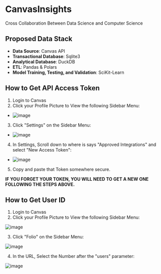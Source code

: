 # CanvasInsights
Cross Collaboration Between Data Science and Computer Science

## **Proposed Data Stack**
- **Data Source**: Canvas API
- **Transactional Database**: Sqlite3
- **Analytical Database**: DuckDB
- **ETL**: Pandas & Polars
- **Model Training, Testing, and Validation**: SciKit-Learn

## How to Get API Access Token
1. Login to Canvas
2. Click your Profile Picture to View the following Sidebar Menu:
 
- ![image](https://github.com/uvucs/canvas-insights/assets/86315514/cc4a64e0-48ca-4f97-a118-d032967c5c77)

3. Click "Settings" on the Sidebar Menu:

- ![image](https://github.com/uvucs/canvas-insights/assets/86315514/3b3d7051-90ff-455f-b074-ac3393f62666)

4. In Settings, Scroll down to where is says "Approved Integrations" and select "New Access Token":

- ![image](https://github.com/uvucs/canvas-insights/assets/86315514/a533d6c0-e3f5-4191-be8c-6b2052a3271a)

5. Copy and paste that Token somewhere secure.

**IF YOU FORGET YOUR TOKEN, YOU WILL NEED TO GET A NEW ONE FOLLOWING THE STEPS ABOVE.**


## How to Get User ID
1. Login to Canvas
2. Click your Profile Picture to View the following Sidebar Menu:

![image](https://github.com/uvucs/canvas-insights/assets/86315514/cc4a64e0-48ca-4f97-a118-d032967c5c77)

3. Click "Folio" on the Sidebar Menu:

![image](https://github.com/uvucs/canvas-insights/assets/86315514/a5a6a9ac-ddff-457e-a9f3-a1531c45da13)

4. In the URL, Select the Number after the "users" parameter:

![image](https://github.com/uvucs/canvas-insights/assets/86315514/388fcbf0-dbbb-4cd0-a561-60bbfb95fa93)

